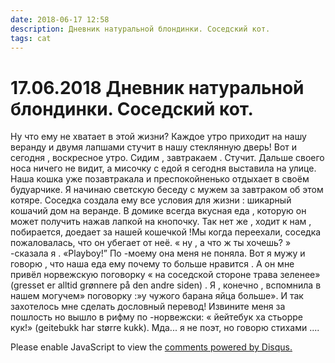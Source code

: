 ```yaml
---
date: 2018-06-17 12:58
description: Дневник натуральной блондинки. Соседский кот.
tags: cat
---
```

# 17.06.2018 Дневник натуральной блондинки. Соседский кот.

Ну что ему не хватает  в этой жизни? Каждое утро приходит на нашу веранду и двумя лапшами стучит в нашу стеклянную дверь!   Вот и сегодня , воскресное утро. Сидим , завтракаем . Стучит. Дальше своего носа ничего не видит, а мисочку  с едой я сегодня выставила на улице. Наша кошка уже позавтракала и преспокойненько отдыхает в своём будуарчике. Я начинаю светскую беседу с мужем за завтраком об этом котяре. Соседка создала ему все условия для жизни : шикарный кошачий дом на веранде. В домике всегда вкусная еда , которую он может получить нажав лапкой на кнопочку. Так нет же , ходит к нам , побирается, доедает за нашей кошечкой !Мы когда переехали, соседка пожаловалась, что он убегает от неё. « ну , а что ж ты хочешь? » -сказала я . «Playboy!”   По -моему она меня не поняла. Вот я мужу и говорю , что наша еда ему почему то больше нравится . А он мне привёл норвежскую поговорку « на соседской стороне  трава зеленее»  (gresset er alltid grønnere på den andre siden) .  Я , конечно , вспомнила в нашем могучем» поговорку :»у чужого барана яйца больше». И так захотелось мне сделать дословный перевод! Извините меня за пошлость но вышло в рифму по -норвежски: « йейтебук ха стьорре кук!» (geitebukk har større kukk).   Мда... я не поэт, но говорю стихами ....

<div id="disqus_thread"></div>
<script>
    /**
    *  RECOMMENDED CONFIGURATION VARIABLES: EDIT AND UNCOMMENT THE SECTION BELOW TO INSERT DYNAMIC VALUES FROM YOUR PLATFORM OR CMS.
    *  LEARN WHY DEFINING THESE VARIABLES IS IMPORTANT: https://disqus.com/admin/universalcode/#configuration-variables    */
    /*
    var disqus_config = function () {
    this.page.url = PAGE_URL;  // Replace PAGE_URL with your page's canonical URL variable
    this.page.identifier = PAGE_IDENTIFIER; // Replace PAGE_IDENTIFIER with your page's unique identifier variable
    };
    */
    (function() { // DON'T EDIT BELOW THIS LINE
    var d = document, s = d.createElement('script');
    s.src = 'https://irina-blog-1.disqus.com/embed.js';
    s.setAttribute('data-timestamp', +new Date());
    (d.head || d.body).appendChild(s);
    })();
</script>
<noscript>Please enable JavaScript to view the <a href="https://disqus.com/?ref_noscript">comments powered by Disqus.</a></noscript>

